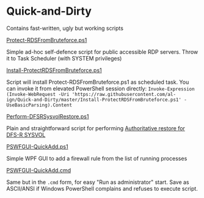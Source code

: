 # Quick-and-Dirty
Contains fast-written, ugly but working scripts

[Protect-RDSFromBruteforce.ps1](Protect-RDSFromBruteforce.ps1)

Simple ad-hoc self-defence script for public accessible RDP servers.
Throw it to Task Scheduler (with SYSTEM privileges)

[Install-ProtectRDSFromBruteforce.ps1](Install-ProtectRDSFromBruteforce.ps1)

Script will install Protect-RDSFromBruteforce.ps1 as scheduled task. You can invoke it from elevated PowerShell session directly:
`Invoke-Expression (Invoke-WebRequest -Uri 'https://raw.githubusercontent.com/al-ign/Quick-and-Dirty/master/Install-ProtectRDSFromBruteforce.ps1' -UseBasicParsing).Content`

[Perform-DFSRSysvolRestore.ps1](Perform-DFSRSysvolRestore.ps1)

Plain and straightforward script for performing [Authoritative restore for DFS-R SYSVOL](https://support.microsoft.com/en-us/help/2218556/)

[PSWFGUI-QuickAdd.ps1](PSWFGUI-QuickAdd.ps1)

Simple WPF GUI to add a firewall rule from the list of running processes

[PSWFGUI-QuickAdd.cmd](PSWFGUI-QuickAdd.cmd)

Same but in the `.cmd` form, for easy "Run as administrator" start. Save as ASCII/ANSI if Windows PowerShell complains and refuses to execute script.
